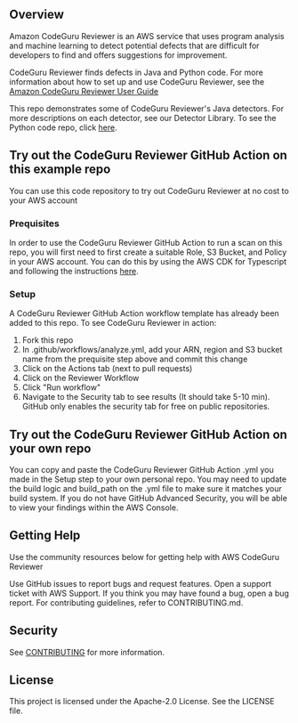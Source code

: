 ## Overview

Amazon CodeGuru Reviewer is an AWS service that uses program analysis and machine learning to detect potential defects that are difficult for developers to find and offers suggestions for improvement. 

CodeGuru Reviewer finds defects in Java and Python code. For more information about how to set up and use CodeGuru Reviewer, see the [Amazon CodeGuru Reviewer User Guide](https://docs.aws.amazon.com/codeguru/latest/reviewer-ug/welcome.html)

This repo demonstrates some of CodeGuru Reviewer's Java detectors. For more descriptions on each detector, see our Detector Library. To see the Python code repo, click [here](https://github.com/aws-samples/amazon-codeguru-reviewer-python-detectors).

## Try out the CodeGuru Reviewer GitHub Action on this example repo

You can use this code repository to try out CodeGuru Reviewer at no cost to your AWS account

### Prequisites

In order to use the CodeGuru Reviewer GitHub Action to run a scan on this repo, you will first need to first create a suitable Role, S3 Bucket, and Policy in your AWS account. You can do this by using the AWS CDK for Typescript and following the instructions [here](https://github.com/aws-samples/aws-codeguru-reviewer-cicd-cdk-sample).

### Setup
A CodeGuru Reviewer GitHub Action workflow template has already been added to this repo. To see CodeGuru Reviewer in action:

1. Fork this repo
2. In .github/workflows/analyze.yml, add your ARN, region and S3 bucket name from the prequisite step above and commit this change
3. Click on the Actions tab (next to pull requests)
4. Click on the Reviewer Workflow
5. Click "Run workflow" 
6. Navigate to the Security tab to see results (It should take 5-10 min). GitHub only enables the security tab for free on public repositories. 

## Try out the CodeGuru Reviewer GitHub Action on your own repo

You can copy and paste the CodeGuru Reviewer GitHub Action .yml you made in the Setup step to your own personal repo. You may need to update the build logic and build_path on the .yml file to make sure it matches your build system. If you do not have GitHub Advanced Security, you will be able to view your findings within the AWS Console.

## Getting Help

Use the community resources below for getting help with AWS CodeGuru Reviewer

Use GitHub issues to report bugs and request features.
Open a support ticket with AWS Support.
If you think you may have found a bug, open a bug report.
For contributing guidelines, refer to CONTRIBUTING.md.

## Security

See [CONTRIBUTING](CONTRIBUTING.md#security-issue-notifications) for more information.

## License

This project is licensed under the Apache-2.0 License. See the LICENSE file.

